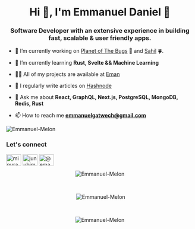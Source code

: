 <h1 align="center">Hi 👋, I'm Emmanuel Daniel 🐞</h1>
<h3 align="center">Software Developer with an extensive experience in building fast, scalable & user friendly apps.</h3>

- 🔭 I’m currently working on [Planet of The Bugs](https://github.com/Emmanuel-Melon/planet-of-the-bugs) 🐞 and [Sahil](https://github.com/Emmanuel-Melon/sahil) 🍀.

- 🌱 I’m currently learning **Rust, Svelte && Machine Learning**

- 👨‍💻 All of my projects are available at [Eman](https://e-man.vercel.app/)

- 📝 I regularly write articles on [Hashnode](https://eman.hashnode.dev)

- 💬 Ask me about **React, GraphQL, Next.js, PostgreSQL, MongoDB, Redis, Rust**

- 📫 How to reach me **emmanuelgatwech@gmail.com**


<p align="left">
  <img src="https://komarev.com/ghpvc/?username=Emmanuel-Melon&label=Profile%20views&color=0e75b6&style=flat" alt="Emmanuel-Melon" /> 
</p> 

<h3 align="left">Let's connect</h3>
<p align="left">
 <a href="https://www.linkedin.com/in/emmanuel-gatwech/" target="blank"><img align="center" src="https://raw.githubusercontent.com/rahuldkjain/github-profile-readme-generator/master/src/images/icons/Social/linked-in-alt.svg" alt="minurapunchihewa" height="30" width="40" /></a>
<a href="https://twitter.com/junubiman" target="blank"><img align="center" src="https://raw.githubusercontent.com/rahuldkjain/github-profile-readme-generator/master/src/images/icons/Social/twitter.svg" alt="junubiman" height="30" width="40" /></a>
<a href="https://hashnode.com/@eman" target="blank"><img align="center" src="https://raw.githubusercontent.com/rahuldkjain/github-profile-readme-generator/master/src/images/icons/Social/hashnode.svg" alt="@eman" height="30" width="40" /></a>
</p>

<p align="center"><img src="https://github-readme-stats.vercel.app/api/top-langs?username=Emmanuel-Melon&show_icons=true&locale=en&layout=compact" alt="Emmanuel-Melon" /></p>
<br>
<p align="center">&nbsp;<img src="https://github-readme-stats.vercel.app/api?username=Emmanuel-Melon&show_icons=true&locale=en" alt="Emmanuel-Melon" /></p>
<br>
<p align="center" ><img src="https://github-readme-streak-stats.herokuapp.com/?user=Emmanuel-Melon&" alt="Emmanuel-Melon" /></p>
